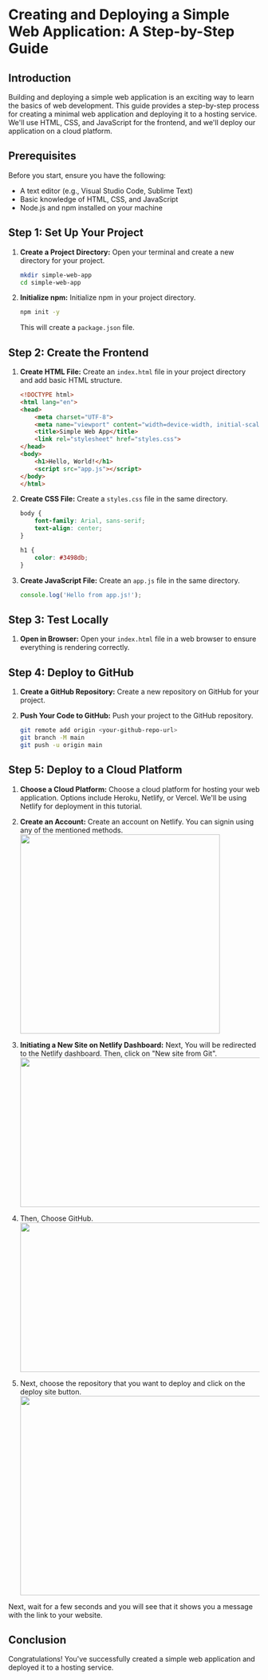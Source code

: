 # Creating and Deploying a Simple Web Application: A Step-by-Step Guide

## Introduction

Building and deploying a simple web application is an exciting way to learn the basics of web development. This guide provides a step-by-step process for creating a minimal web application and deploying it to a hosting service. We'll use HTML, CSS, and JavaScript for the frontend, and we'll deploy our application on a cloud platform.

## Prerequisites

Before you start, ensure you have the following:

- A text editor (e.g., Visual Studio Code, Sublime Text)
- Basic knowledge of HTML, CSS, and JavaScript
- Node.js and npm installed on your machine

## Step 1: Set Up Your Project

1. **Create a Project Directory:**
   Open your terminal and create a new directory for your project.

   ```bash
   mkdir simple-web-app
   cd simple-web-app
   ```

2. **Initialize npm:**
   Initialize npm in your project directory.

   ```bash
   npm init -y
   ```

   This will create a `package.json` file.

## Step 2: Create the Frontend

1. **Create HTML File:**
   Create an `index.html` file in your project directory and add basic HTML structure.

   ```html
   <!DOCTYPE html>
   <html lang="en">
   <head>
       <meta charset="UTF-8">
       <meta name="viewport" content="width=device-width, initial-scale=1.0">
       <title>Simple Web App</title>
       <link rel="stylesheet" href="styles.css">
   </head>
   <body>
       <h1>Hello, World!</h1>
       <script src="app.js"></script>
   </body>
   </html>
   ```

2. **Create CSS File:**
   Create a `styles.css` file in the same directory.

   ```css
   body {
       font-family: Arial, sans-serif;
       text-align: center;
   }

   h1 {
       color: #3498db;
   }
   ```

3. **Create JavaScript File:**
   Create an `app.js` file in the same directory.

   ```javascript
   console.log('Hello from app.js!');
   ```

## Step 3: Test Locally

1. **Open in Browser:**
   Open your `index.html` file in a web browser to ensure everything is rendering correctly.

## Step 4: Deploy to GitHub

1. **Create a GitHub Repository:**
   Create a new repository on GitHub for your project.

2. **Push Your Code to GitHub:**
   Push your project to the GitHub repository.

   ```bash
   git remote add origin <your-github-repo-url>
   git branch -M main
   git push -u origin main
   ```

## Step 5: Deploy to a Cloud Platform

1. **Choose a Cloud Platform:**
   Choose a cloud platform for hosting your web application. Options include Heroku, Netlify, or Vercel. We'll be using Netlify for deployment in this tutorial.

2. **Create an Account:**
   Create an account on Netlify. You can signin using any of the mentioned methods.
   <img src="https://github.com/MonalikaPatnaik/Technical_Writing/assets/99353300/3d199ea1-13aa-4fb0-99fb-3b584fb63e1d" style="width: 400px; height: 400px;">


4. **Initiating a New Site on Netlify Dashboard:**
   Next, You will be redirected to the Netlify dashboard. Then, click on "New site from Git".
   <img src="https://github.com/MonalikaPatnaik/Technical_Writing/assets/99353300/5ee32f37-3bfa-424e-aaaa-5b10491124e2" style="width: 600px; height: 300px;">
  

6. Then, Choose GitHub.<br>
   <img src="https://github.com/MonalikaPatnaik/Technical_Writing/assets/99353300/975bc0b8-c668-45e8-a343-6a94c3c65330" style="width: 600px; height: 300px;">
   
8. Next, choose the repository that you want to deploy and click on the deploy site button.
   <img src="https://github.com/MonalikaPatnaik/Technical_Writing/assets/99353300/3d5be1b2-5edd-406f-bc5f-7371d4752866" style="width: 600px; height: 400px;">
  
Next, wait for a few seconds and you will see that it shows you a message with the link to your website.


## Conclusion

Congratulations! You've successfully created a simple web application and deployed it to a hosting service.
